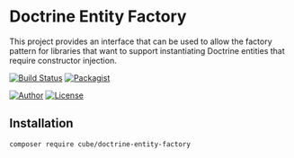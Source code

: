 # Doctrine Entity Factory

This project provides an interface that can be used to allow the factory pattern for libraries that 
want to support instantiating Doctrine entities that require constructor injection.

[![Build Status](https://travis-ci.org/Cube-Solutions/doctrine-entity-factory.svg?branch=master)](https://travis-ci.org/Cube-Solutions/doctrine-entity-factory)
[![Packagist](https://img.shields.io/packagist/v/cube/doctrine-entity-factory.svg)](https://packagist.org/packages/cube/doctrine-entity-factory)

[![Author](http://img.shields.io/badge/author-@gabriel_somoza-blue.svg)](https://twitter.com/gabriel_somoza)
[![License](https://img.shields.io/packagist/l/cube/doctrine-entity-factory.svg)](https://github.com/cube/doctrine-entity-factory/blob/master/LICENSE)

## Installation

```
composer require cube/doctrine-entity-factory
```
